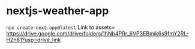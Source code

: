# nextjs-weather-app
 
  ```npx create-next-app@latest```
  Link to assets= https://drive.google.com/drive/folders/1hNb4PRr_6VP3EBmik6s9fmY2RL-HZh81?usp=drive_link
